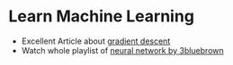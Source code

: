 # Learn Machine Learning

- Excellent Article about [gradient descent](https://towardsdatascience.com/gradient-descent-algorithm-a-deep-dive-cf04e8115f21)
- Watch whole playlist of [neural network by 3bluebrown](https://www.youtube.com/watch?v=IHZwWFHWa-w&list=PLZHQObOWTQDNU6R1_67000Dx_ZCJB-3pi&index=2&ab_channel=3Blue1Brown)

